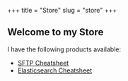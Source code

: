 +++
title = "Store"
slug = "store"
+++

## Welcome to my Store

I have the following products available:

* [SFTP Cheatsheet](sftp-cheatsheet)
* [Elasticsearch Cheatsheet](elasticsearch-cheatsheet)
